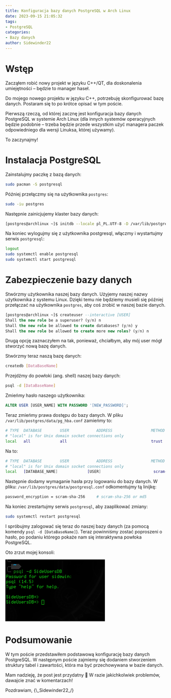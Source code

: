 ```yaml
---
title: Konfiguracja bazy danych PostgreSQL w Arch Linux
date: 2023-09-15 21:05:32
tags:
- PostgreSQL
categories:
- Bazy danych
author: Sidewinder22
---
```


# Wstęp

Zacząłem robić nowy projekt w języku C++/QT, dla doskonalenia umiejętności – będzie to manager haseł.

Do mojego nowego projektu w języku C++, potrzebuję skonfigurować bazę danych. Postaram się to po krótce opisać w tym poście.

Pierwszą rzeczą, od której zacznę jest konfiguracja bazy danych PostgreSQL w systemie Arch Linux (dla innych systemów operacyjnych będzie podobnie – trzeba będzie przede wszystkim użyć managera paczek odpowiedniego dla wersji Linuksa, której używamy).

To zaczynajmy!

# Instalacja PostgreSQL

Zainstalujmy paczkę z bazą danych:

```bash
sudo pacman -S postgresql
```

Później przełączmy się na użytkownika `postgres`:

```bash
sudo -iu postgres
```

Następnie zainicjujemy klaster bazy danych:

```bash
[postgres@archlinux ~]$ initdb --locale pl_PL.UTF-8 -D /var/lib/postgres/data
```

Na koniec wylogujmy się z użytkownika postgresql, włączmy i wystartujmy serwis `postgresql`:

```bash
logout
sudo systemctl enable postgresql
sudo systemctl start postgresql
```

# Zabezpieczenie bazy danych

Stwórzmy użytkownika naszej bazy danych. Użyjemy naszej nazwy użytkownika z systemu Linux. Dzięki temu nie będziemy musieli się później przełączać na użytkownika `postgres`, aby coś zrobić w naszej bazie danych.

```sql
[postgres@archlinux ~]$ createuser --interactive [USER]
Shall the new role be a superuser? (y/n) n
Shall the new role be allowed to create databases? (y/n) y
Shall the new role be allowed to create more new roles? (y/n) n
```

Drugą opcję zaznaczyłem na tak, ponieważ, chciałbym, aby mój user mógł stworzyć nową bazę danych.

Stwórzmy teraz naszą bazę danych:

```bash
createdb [DataBaseName]
```

Przejdźmy do powłoki (ang. shell) naszej bazy danych:

```bash
psql -d [DataBaseName]
```

Zmieńmy hasło naszego użytkownika:

```sql
ALTER USER [USER_NAME] WITH PASSWORD '[NEW_PASSWORD]';
```

Teraz zmieńmy prawa dostępu do bazy danych.
W pliku `/var/lib/postgres/data/pg_hba.conf` zamieńmy to:

```bash
# TYPE  DATABASE        USER            ADDRESS                 METHOD
# "local" is for Unix domain socket connections only
local   all             all                                     trust
```

Na to:

```bash
# TYPE  DATABASE        USER            ADDRESS                 METHOD
# "local" is for Unix domain socket connections only
local   [DATABASE_NAME]             [USER]                       scram-sha-256
```

Następnie dodamy wymaganie hasła przy logowaniu do bazy danych.
W pliku: `/var/lib/postgres/data/postgresql.conf` odkomentujmy tą linijkę:


```bash
password_encryption = scram-sha-256     # scram-sha-256 or md5
```

Na koniec zrestartujmy serwis `postgresql`, aby zaaplikować zmiany:

```bash
sudo systemctl restart postgresql
```

I spróbujmy zalogować się teraz do naszej bazy danych (za pomocą komendy `psql -d [DataBaseName]`). Teraz powinniśmy zostać poproszeni o hasło, po podaniu którego pokaże nam się interaktywna powłoka PostgreSQL.

Oto zrzut mojej konsoli:

![zrzut_konsoli-postgresql-archlinux](/assets/images/zrzut-konsoli-postresql_archLinux.png)


# Podsumowanie

W tym poście przedstawiłem podstawową konfigurację bazy danych PostgreSQL. W następnym poście zajmiemy się dodaniem stworzeniem struktury tabel i zawartości, która ma być przechowywana w bazie danych.

Mam nadzieję, że post jest przydatny 🙂 W razie jakichkolwiek problemów, dawajcie znać w komentarzach!

Pozdrawiam,
{\\\_Sidewinder22\_/}
